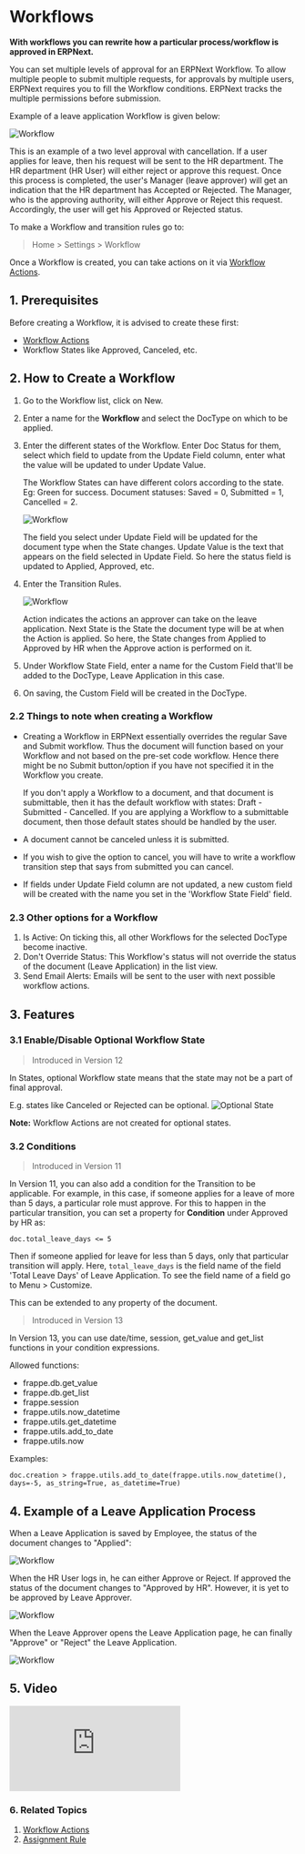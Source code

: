 <!-- add-breadcrumbs -->
# Workflows

**With workflows you can rewrite how a particular process/workflow is approved in ERPNext.**

You can set multiple levels of approval for an ERPNext Workflow. To allow multiple people to submit multiple requests, for approvals by multiple users, ERPNext requires you to fill the Workflow conditions.
ERPNext tracks the multiple permissions before submission.

Example of a leave application Workflow is given below:

<img class="screenshot" alt="Workflow" src="{{docs_base_url}}/v12/assets/img/setup/workflow-leave-fl.png">

This is an example of a two level approval with cancellation. If a user applies for leave, then his request will be sent to the HR
department. The HR department (HR User) will either reject or approve this
request. Once this process is completed, the user's Manager (leave approver)
will get an indication that the HR department has Accepted or Rejected. The
Manager, who is the approving authority, will either Approve or Reject this
request. Accordingly, the user will get his Approved or Rejected status.

To make a Workflow and transition rules go to:

> Home > Settings > Workflow

Once a Workflow is created, you can take actions on it via [Workflow Actions](/docs/user/manual/en/setting-up/workflow-actions).

## 1. Prerequisites
Before creating a Workflow, it is advised to create these first:

* [Workflow Actions](/docs/user/manual/en/setting-up/workflow-actions)
* Workflow States like Approved, Canceled, etc.

## 2. How to Create a Workflow
1. Go to the Workflow list, click on New.
1. Enter a name for the **Workflow** and select the DocType on which to be applied.
1. Enter the different states of the Workflow. Enter Doc Status for them, select which field to update from the Update Field column, enter what the value will be updated to under Update Value.

    The Workflow States can have different colors according to the state. Eg: Green for success. Document statuses: Saved = 0, Submitted = 1, Cancelled = 2.

    <img class="screenshot" alt="Workflow" src="{{docs_base_url}}/v12/assets/img/setup/workflow-1.png">

    The field you select under Update Field will be updated for the document type when the State changes. Update Value is the text that appears on the field selected in Update Field. So here the status field is updated to Applied, Approved, etc.

1. Enter the Transition Rules.

    <img class="screenshot" alt="Workflow" src="{{docs_base_url}}/v12/assets/img/setup/workflow-2.png">

    Action indicates the actions an approver can take on the leave application. Next State is the State the document type will be at when the Action is applied. So here, the State changes from Applied to Approved by HR when the Approve action is performed on it.

1. Under Workflow State Field, enter a name for the Custom Field that'll be added to the DocType, Leave Application in this case.
1. On saving, the Custom Field will be created in the DocType.

### 2.2 Things to note when creating a Workflow

* Creating a Workflow in ERPNext essentially overrides the regular Save and Submit workflow. Thus the document will function based on your Workflow and not based on the pre-set code workflow. Hence there might be no Submit button/option if you have not specified it in the Workflow you create.

    If you don't apply a Workflow to a document, and that document is submittable, then it has the default workflow with states: Draft - Submitted - Cancelled. If you are applying a Workflow to a submittable document, then those default states should be handled by the user.

* A document cannot be canceled unless it is submitted.

* If you wish to give the option to cancel, you will have to write a
workflow transition step that says from submitted you can cancel.

* If fields under Update Field column are not updated, a new custom field will be created with the name you set in the 'Workflow State Field' field.

### 2.3 Other options for a Workflow
1. Is Active: On ticking this, all other Workflows for the selected DocType become inactive.
1. Don't Override Status: This Workflow's status will not override the status of the document (Leave Application) in the list view.
1. Send Email Alerts: Emails will be sent to the user with next possible workflow actions.

## 3. Features

### 3.1 Enable/Disable Optional Workflow State

> Introduced in Version 12

In States, optional Workflow state means that the state may not be a part of final approval.

E.g. states like Canceled or Rejected can be optional.
![Optional State](/docs/assets/img/setup/workflow-optional-state.png)

**Note:** Workflow Actions are not created for optional states.

### 3.2 Conditions

> Introduced in Version 11

In Version 11, you can also add a condition for the Transition to be applicable. For example, in this case, if someone applies for a leave of more than 5 days, a particular role must approve. For this to happen in the particular transition, you can set a property for **Condition** under Approved by HR as:

```
doc.total_leave_days <= 5
```
Then if someone applied for leave for less than 5 days, only that particular transition will apply. Here, `total_leave_days` is the field name of the field 'Total Leave Days' of Leave Application. To see the field name of a field go to Menu > Customize.

This can be extended to any property of the document.

> Introduced in Version 13

In Version 13, you can use date/time, session, get_value and get_list functions in your condition expressions.

Allowed functions:

* frappe.db.get_value
* frappe.db.get_list
* frappe.session
* frappe.utils.now_datetime
* frappe.utils.get_datetime
* frappe.utils.add_to_date
* frappe.utils.now

Examples:

```
doc.creation > frappe.utils.add_to_date(frappe.utils.now_datetime(), days=-5, as_string=True, as_datetime=True) 
```

## 4. Example of a Leave Application Process

When a Leave Application is saved by Employee, the status of the document changes to "Applied":

<img class="screenshot" alt="Workflow" src="{{docs_base_url}}/v12/assets/img/setup/workflow-3.png">

When the HR User logs in, he can either Approve or Reject. If approved the
status of the document changes to "Approved by HR". However, it is yet to be approved by Leave Approver.

<img class="screenshot" alt="Workflow" src="{{docs_base_url}}/v12/assets/img/setup/workflow-4.png">

When the Leave Approver opens the Leave Application page, he can finally "Approve" or "Reject" the Leave Application.

<img class="screenshot" alt="Workflow" src="{{docs_base_url}}/v12/assets/img/setup/workflow-5.png">

## 5. Video
<div>
    <div class="embed-container">
        <iframe src="https://www.youtube.com/embed/yObJUg9FxFs?rel=0" frameborder="0" allow="autoplay; encrypted-media" allowfullscreen>
        </iframe>
    </div>
</div>

### 6. Related Topics
1. [Workflow Actions](/docs/user/manual/en/setting-up/workflow-actions)
1. [Assignment Rule](/docs/user/manual/en/automation/assignment-rule)
